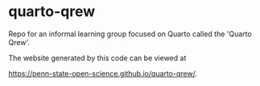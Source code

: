 # quarto-qrew
Repo for an informal learning group focused on Quarto called the 'Quarto Qrew'.

The website generated by this code can be viewed at

<https://penn-state-open-science.github.io/quarto-qrew/>.


